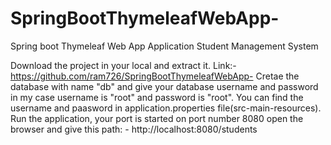 # SpringBootThymeleafWebApp-
Spring boot Thymeleaf Web App Application Student Management System

Download the project in your local and extract it. Link:- https://github.com/ram726/SpringBootThymeleafWebApp-
Cretae the database with name "db" and give your database username and password in my case username is "root" and password is "root".
You can find the username and paasword in application.properties file(src-main-resources).
Run the application, your port is started on port number 8080
open the browser and give this path: - http://localhost:8080/students


